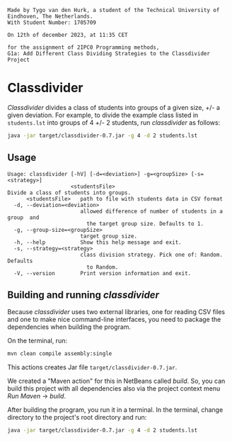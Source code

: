 ```
Made by Tygo van den Hurk, a student of the Technical University of Eindhoven, The Netherlands.
With Student Number: 1705709
 
On 12th of december 2023, at 11:35 CET
 
for the assignment of 2IPC0 Programming methods, 
G1a: Add Different Class Dividing Strategies to the Classdivider Project
```

# Classdivider

*Classdivider* divides a class of students into groups of a given size, +/- a
given deviation. For example, to divide the example class listed in
`students.lst` into groups of 4 +/- 2 students, run *classdivider* as
follows:
  
```bash
java -jar target/classdivider-0.7.jar -g 4 -d 2 students.lst
```

## Usage

```
Usage: classdivider [-hV] [-d=<deviation>] -g=<groupSize> [-s=<strategy>]
                    <studentsFile>
Divide a class of students into groups.
      <studentsFile>   path to file with students data in CSV format
  -d, --deviation=<deviation>
                       allowed difference of number of students in a group  and
                         the target group size. Defaults to 1.
  -g, --group-size=<groupSize>
                       target group size.
  -h, --help           Show this help message and exit.
  -s, --strategy=<strategy>
                       class division strategy. Pick one of: Random. Defaults
                         to Random.
  -V, --version        Print version information and exit.
```

## Building and running *classdivider*

Because *classdivider* uses two external libraries, one for reading CSV files
and one to make nice command-line interfaces, you need to package the
dependencies when building the program.

On the terminal, run:
  
```bash
mvn clean compile assembly:single
```

This actions creates Jar file `target/classdivider-0.7.jar`.

We created a "Maven action" for this in NetBeans called *build*. So, you can
build this project with all dependencies also via the project context menu
*Run Maven* → *build*.

After building the program, you run it in a terminal. In the terminal, change
directory to the project's root directory and run:

```bash
java -jar target/classdivider-0.7.jar -g 4 -d 2 students.lst
```
